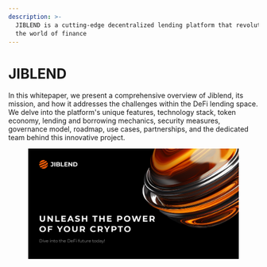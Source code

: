 ```yaml
---
description: >-
  JIBLEND is a cutting-edge decentralized lending platform that revolutionizes
  the world of finance
---
```


# JIBLEND

In this whitepaper, we present a comprehensive overview of Jiblend, its mission, and how it addresses the challenges within the DeFi lending space. We delve into the platform's unique features, technology stack, token economy, lending and borrowing mechanics, security measures, governance model, roadmap, use cases, partnerships, and the dedicated team behind this innovative project.

<figure><img src=".gitbook/assets/Banner (1).png" alt=""><figcaption></figcaption></figure>
